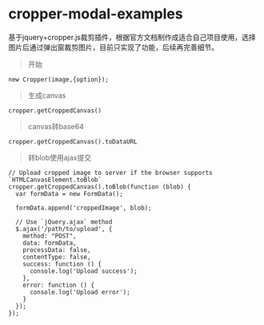 # cropper-modal-examples

基于jquery+cropper.js裁剪插件，根据官方文档制作成适合自己项目使用，选择图片后通过弹出窗裁剪图片，目前只实现了功能，后续再完善细节。

> 开始

```
new Cropper(image,{option});

```

> 生成canvas

`cropper.getCroppedCanvas() `

> canvas转base64 

`cropper.getCroppedCanvas().toDataURL`


> 转blob使用ajax提交

```
// Upload cropped image to server if the browser supports `HTMLCanvasElement.toBlob`
cropper.getCroppedCanvas().toBlob(function (blob) {
  var formData = new FormData();

  formData.append('croppedImage', blob);

  // Use `jQuery.ajax` method
  $.ajax('/path/to/upload', {
    method: "POST",
    data: formData,
    processData: false,
    contentType: false,
    success: function () {
      console.log('Upload success');
    },
    error: function () {
      console.log('Upload error');
    }
  });
});

```
